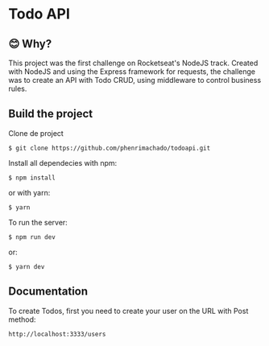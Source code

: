 <h1 aling="center">Todo API</h1>

<h2 id="why">😊 Why?</h2>

<p>This project was the first challenge on Rocketseat's NodeJS track. Created with NodeJS and using the Express framework for requests, the challenge was to create an API with Todo CRUD, using middleware to control business rules.</p>

<h2 id="build">Build the project</h2>

Clone de project

```$ git clone https://github.com/phenrimachado/todoapi.git```

Install all dependecies with npm:

```$ npm install ```

or with yarn:

```$ yarn```

To run the server:

```$ npm run dev```

or:

```$ yarn dev```

<h2 id="build">Documentation</h2>

To create Todos, first you need to create your user on the URL with Post method:

```http://localhost:3333/users```